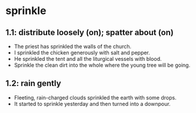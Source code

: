 # sprinkle
## 1.1: distribute loosely (on); spatter about (on)

  *  The priest has sprinkled the walls of the church.
  *  I sprinkled the chicken generously with salt and pepper.
  *  He sprinkled the tent and all the liturgical vessels with blood.
  *  Sprinkle the clean dirt into the whole where the young tree will be going.

## 1.2: rain gently

  *  Fleeting, rain-charged clouds sprinkled the earth with some drops.
  *  It started to sprinkle yesterday and then turned into a downpour.
